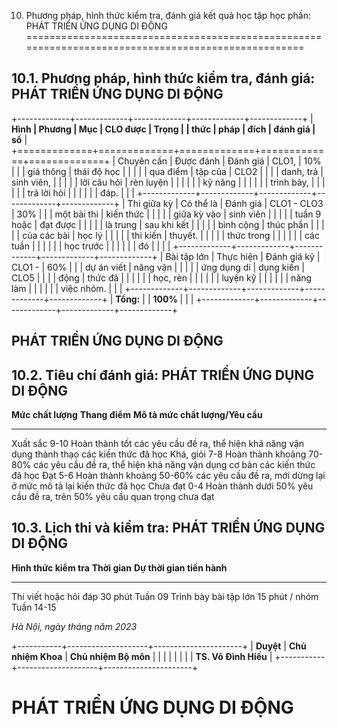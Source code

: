 10. Phương pháp, hình thức kiểm tra, đánh giá kết quả học tập học phần: PHÁT TRIỂN ỨNG DỤNG DI ĐỘNG
===================================================================================================

10.1. Phương pháp, hình thức kiểm tra, đánh giá: PHÁT TRIỂN ỨNG DỤNG DI ĐỘNG
----------------------------------------------------------------------------

+-------------+-------------+-------------+-------------+-------------+
| **Hình      | **Phương    | **Mục       | **CLO được  | **Trọng     |
| thức**      | pháp**      | đích**      | đánh giá**  | số**        |
+=============+=============+=============+=============+=============+
| Chuyên cần  | Được đánh   | Đánh giá    | CLO1,       | 10%         |
|             | giá thông   | thái độ học |             |             |
|             | qua điểm    | tập của     | CLO2        |             |
|             | danh, trả   | sinh viên,  |             |             |
|             | lời câu hỏi | rèn luyện   |             |             |
|             |             | kỹ năng     |             |             |
|             |             | trình bày,  |             |             |
|             |             | trả lời hỏi |             |             |
|             |             | đáp.        |             |             |
+-------------+-------------+-------------+-------------+-------------+
| Thi giữa kỳ | Có thể là   | Đánh giá    | CLO1 - CLO3 | 30%         |
|             | một bài thi | kiến thức   |             |             |
|             | giữa kỳ vào | sinh viên   |             |             |
|             | tuần 9 hoặc | đạt được    |             |             |
|             | là trung    | sau khi kết |             |             |
|             | bình cộng   | thúc phần   |             |             |
|             | của các bài | học lý      |             |             |
|             | thi kiến    | thuyết.     |             |             |
|             | thức trong  |             |             |             |
|             | các tuần    |             |             |             |
|             | học trước   |             |             |             |
|             | đó          |             |             |             |
+-------------+-------------+-------------+-------------+-------------+
| Bài tập lớn | Thực hiện   | Đánh giá kỹ | CLO1 -      | 60%         |
|             | dự án viết  | năng vận    |             |             |
|             | ứng dụng di | dụng kiến   | CLO5        |             |
|             | động        | thức đã     |             |             |
|             |             | học, rèn    |             |             |
|             |             | luyện kỹ    |             |             |
|             |             | năng làm    |             |             |
|             |             | việc nhóm.  |             |             |
+-------------+-------------+-------------+-------------+-------------+
| **Tổng:**   |             | **100%**    |             |             |
+-------------+-------------+-------------+-------------+-------------+

 PHÁT TRIỂN ỨNG DỤNG DI ĐỘNG
---------------------------

10.2. Tiêu chí đánh giá: PHÁT TRIỂN ỨNG DỤNG DI ĐỘNG
----------------------------------------------------

  **Mức chất lượng**   **Thang điểm**   **Mô tả mức chất lượng/Yêu cầu**
  -------------------- ---------------- ----------------------------------------------------------------------------------------------------
  Xuất sắc             9-10             Hoàn thành tốt các yêu cầu đề ra, thể hiện khả năng vận dụng thành thạo các kiến thức đã học
  Khá, giỏi            7-8              Hoàn thành khoảng 70-80% các yêu cầu đề ra, thể hiện khả năng vận dụng cơ bản các kiến thức đã học
  Đạt                  5-6              Hoàn thành khoảng 50-60% các yêu cầu đề ra, mới dừng lại ở mức mô tả lại kiến thức đã học
  Chưa đạt             0-4              Hoàn thành dưới 50% yêu cầu đề ra, trên 50% yêu cầu quan trọng chưa đạt

10.3. Lịch thi và kiểm tra: PHÁT TRIỂN ỨNG DỤNG DI ĐỘNG
-------------------------------------------------------

  **Hình thức kiểm tra**   **Thời gian**    **Dự thời gian tiến hành**
  ------------------------ ---------------- ----------------------------
  Thi viết hoặc hỏi đáp    30 phút          Tuần 09
  Trình bày bài tập lớn    15 phút / nhóm   Tuần 14-15

*Hà Nội, ngày tháng năm 2023*

+-----------+--------------------+----------------------+
| **Duyệt** | **Chủ nhiệm Khoa** | **Chủ nhiệm Bộ môn** |
|           |                    |                      |
|           |                    | **TS. Võ Đình Hiếu** |
+-----------+--------------------+----------------------+

 PHÁT TRIỂN ỨNG DỤNG DI ĐỘNG
===========================
